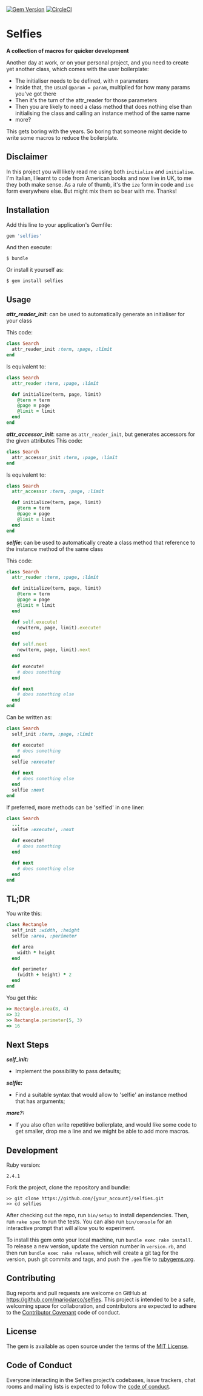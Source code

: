 [![Gem Version](https://badge.fury.io/rb/selfies.svg)](https://badge.fury.io/rb/selfies) [![CircleCI](https://circleci.com/gh/mariodarco/selfies/tree/master.svg?style=shield)](https://circleci.com/gh/mariodarco/selfies/tree/master)

# Selfies
**A collection of macros for quicker development**

Another day at work, or on your personal project, and you need to create yet another class, which comes with the user boilerplate:
- The initialiser needs to be defined, with n parameters
- Inside that, the usual ```@param = param```, multiplied for how many params you've got there
- Then it's the turn of the attr_reader for those parameters
- Then you are likely to need a class method that does nothing else than initialising the class and calling an instance method of the same name
- more?

This gets boring with the years. So boring that someone might decide to write some macros to reduce the boilerplate.

## Disclaimer
In this project you will likely read me using both ```initialize``` and ```initialise```. I'm Italian, I learnt to code from American books and now live in UK, to me they both make sense. As a rule of thumb, it's the ```ize``` form in code and ```ise``` form everywhere else. But might mix them so bear with me. Thanks!


## Installation

Add this line to your application's Gemfile:

```ruby
gem 'selfies'
```

And then execute:

```
$ bundle
```

Or install it yourself as:

```
$ gem install selfies
```

## Usage

***attr_reader_init***: can be used to automatically generate an initialiser for your class

This code:
```ruby
class Search
  attr_reader_init :term, :page, :limit
end
```

Is equivalent to:
```ruby
class Search
  attr_reader :term, :page, :limit

  def initialize(term, page, limit)
    @term = term
    @page = page
    @limit = limit
  end
end
```

***attr_accessor_init***: same as ```attr_reader_init```, but generates accessors for the given attributes
This code:
```ruby
class Search
  attr_accessor_init :term, :page, :limit
end
```

Is equivalent to:
```ruby
class Search
  attr_accessor :term, :page, :limit

  def initialize(term, page, limit)
    @term = term
    @page = page
    @limit = limit
  end
end
```

***selfie***: can be used to automatically create a class method that reference to the instance method of the same class

This code:
```ruby
class Search
  attr_reader :term, :page, :limit

  def initialize(term, page, limit)
    @term = term
    @page = page
    @limit = limit
  end

  def self.execute!
    new(term, page, limit).execute!
  end

  def self.next
    new(term, page, limit).next
  end

  def execute!
    # does something
  end

  def next
    # does something else
  end
end
```

Can be written as:
```ruby
class Search
  self_init :term, :page, :limit

  def execute!
    # does something
  end
  selfie :execute!

  def next
    # does something else
  end
  selfie :next
end
```

If preferred, more methods can be 'selfied' in one liner:

```ruby
class Search
  ...
  selfie :execute!, :next

  def execute!
    # does something
  end

  def next
    # does something else
  end
end
```

## TL;DR

You write this:
```ruby
class Rectangle
  self_init :width, :height
  selfie :area, :perimeter

  def area
    width * height
  end

  def perimeter
    (width + height) * 2
  end
end
```

You get this:
```ruby
>> Rectangle.area(8, 4)
=> 32
>> Rectangle.perimeter(5, 3)
=> 16
```

## Next Steps

***self_init:*** 
- Implement the possibility to pass defaults;

***selfie:***
- Find a suitable syntax that would allow to 'selfie' an instance method that has arguments;

***more?:***
- If you also often write repetitive bolierplate, and would like some code to get smaller, drop me a line and we might be able to add more macros.

## Development

Ruby version:
```
2.4.1
```

Fork the project, clone the repository and bundle:
```
>> git clone https://github.com/{your_account}/selfies.git
>> cd selfies
```

After checking out the repo, run `bin/setup` to install dependencies. Then, run `rake spec` to run the tests. You can also run `bin/console` for an interactive prompt that will allow you to experiment.

To install this gem onto your local machine, run `bundle exec rake install`. To release a new version, update the version number in `version.rb`, and then run `bundle exec rake release`, which will create a git tag for the version, push git commits and tags, and push the `.gem` file to [rubygems.org](https://rubygems.org).

## Contributing

Bug reports and pull requests are welcome on GitHub at https://github.com/mariodarco/selfies. This project is intended to be a safe, welcoming space for collaboration, and contributors are expected to adhere to the [Contributor Covenant](http://contributor-covenant.org) code of conduct.

## License

The gem is available as open source under the terms of the [MIT License](http://opensource.org/licenses/MIT).

## Code of Conduct

Everyone interacting in the Selfies project’s codebases, issue trackers, chat rooms and mailing lists is expected to follow the [code of conduct](https://github.com/mariodarco/selfies/blob/master/CODE_OF_CONDUCT.md).
